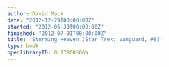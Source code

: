 ```yaml
---
author: David Mack
date: "2012-12-29T00:00:00Z"
started: "2012-06-30T00:00:00Z"
finished: "2012-07-01T00:00:00Z"
title: 'Storming Heaven (Star Trek: Vanguard, #8)'
type: book
openlibraryID: OL17800506W
---
```

